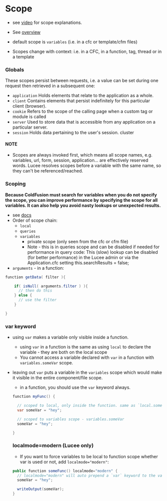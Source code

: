 # Scope

- see [video](https://cfcasts.com/series/oop-series/videos/1-7-var-scoping) for scope explanations.

- See [overview](https://modern-cfml.ortusbooks.com/cfml-language/variable-scopes)
- default scope is `variables` (i.e. in a cfc or template/cfm files)
- Scopes change with context: i.e. in a CFC, in a function, tag, thread or in a template

### Globals

These scopes persist between requests, i.e. a value can be set during one request then retrieved in a subsequent one:

- `application` Holds elements that relate to the application as a whole.
- `client` Contains elements that persist indefinitely for this particular client (browser).
- `cookie` Refers to the scope of the calling page when a custom tag or module is called
- `server` Used to store data that is accessible from any application on a particular server.
- `session` Holds data pertaining to the user's session.
  cluster

#### NOTE

- Scopes are always invoked first, which means all scope names, e.g. variables, url, form, session, application... are effectively reserved words. Lucee resolves scopes before a variable with the same name, so they can't be referenced/reached.

### Scoping

**Because ColdFusion must search for variables when you do not specify the scope, you can improve performance by specifying the scope for all variables. It can also help you avoid nasty lookups or unexpected results.**

- see [docs](https://docs.lucee.org/guides/developing-with-lucee-server/scope.html)
- Order of scope chain:
  - `local`
  - `queries`
  - `variables`
    - private scope (only seen from the cfc or cfm file)
    - Note - this is in queries scope and can be disabled if needed for performance in query code: This (slow) lookup can be disabled (for better performance) in the Lucee admin or via the Application.cfc setting this.searchResults = false;
- `arguments` - in a function:

```java
function getData( filter ){

    if( isNull( arguments.filter ) ){
      // then do this
    } else {
      // use the filter
    }

}
```

### var keyword

- using `var` makes a variable only visible inside a function.
  - using `var` in a function is the same as using `local` to declare the variable - they are both on the local scope
  - You cannot access a variable declared with `var` in a function with `variables.someVar` scope.
- leaving out `var` puts a variable in the `variables` scope which would make it visible in the entire component/file scope.

  - in a function, you should use the `var` keyword always.

  ```java
  function myFunc() {

    // scoped to local, only inside the function. same as `local.someVar = "hey";`
    var someVar = "hey";

    // scoped to variables scope - variables.someVar
    someVar = "hey";

  }
  ```

  ### localmode=modern (Lucee only)

  - If you want to force variables to be local to function scope whether var is used or not, add `localmode="modern"`:

  ```java
  public function someFunc() localmode="modern" {
    // localmode="modern" will auto prepend a `var` keyword to the variable declared here to make it only locally scoped and not visible to the rest of the .cfc file
    someVar = "hey";

    writeOutput(someVar);
  }
  ```
